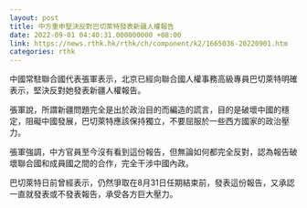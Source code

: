 ```yaml
---
layout: post
title: 中方重申堅決反對巴切萊特發表新疆人權報告
date: 2022-09-01 04:40:31.000000000 +08:00
link: https://news.rthk.hk/rthk/ch/component/k2/1665036-20220901.htm
categories: rthk
---
```


中國常駐聯合國代表張軍表示，北京已經向聯合國人權事務高級專員巴切萊特明確表示，堅決反對她發表新疆人權報告。

張軍說，所謂新疆問題完全是出於政治目的而編造的謊言，目的是破壞中國的穩定，阻礙中國發展，巴切萊特應該保持獨立，不要屈服於一些西方國家的政治壓力。

張軍強調，中方官員至今沒有看到這份報告，但無論如何都完全反對，認為報告破壞聯合國和成員國之間的合作，完全干涉中國內政。

巴切萊特日前曾經表示，仍然爭取在8月31日任期結束前，發表這份報告，又承認一直就發表或不發表報告，承受各方巨大壓力。
